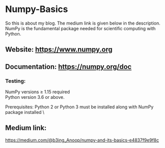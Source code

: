 # Numpy-Basics
So this is about my blog. The medium link is given below in the description. \
NumPy is the fundamental package needed for scientific computing with Python.

## Website: https://www.numpy.org 
## Documentation: https://numpy.org/doc

### Testing:

NumPy versions ≥ 1.15 required \
Python version 3.6 or above.

Prerequisites: 
Python 2 or Python 3 must be installed  along with NumPy package installed \

## Medium link:  
https://medium.com/@b3ing_Anoop/numpy-and-its-basics-e4837f9e9f8c
